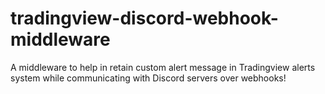 # tradingview-discord-webhook-middleware
A middleware to help in retain custom alert message in Tradingview alerts system while communicating with Discord servers over webhooks!
